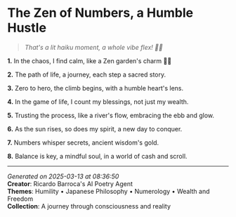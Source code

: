 # The Zen of Numbers, a Humble Hustle

> *That's a lit haiku moment, a whole vibe flex! 💫🤯*

**1.** In the chaos, I find calm, like a Zen garden's charm 🧘‍♀️


**2.** The path of life, a journey, each step a sacred story.


**3.** Zero to hero, the climb begins, with a humble heart's lens.


**4.** In the game of life, I count my blessings, not just my wealth.


**5.** Trusting the process, like a river's flow, embracing the ebb and glow.


**6.** As the sun rises, so does my spirit, a new day to conquer.


**7.** Numbers whisper secrets, ancient wisdom's gold.


**8.** Balance is key, a mindful soul, in a world of cash and scroll.



---

*Generated on 2025-03-13 at 08:36:50*  
**Creator**: Ricardo Barroca's AI Poetry Agent  
**Themes**: Humility • Japanese Philosophy • Numerology • Wealth and Freedom  
**Collection**: A journey through consciousness and reality